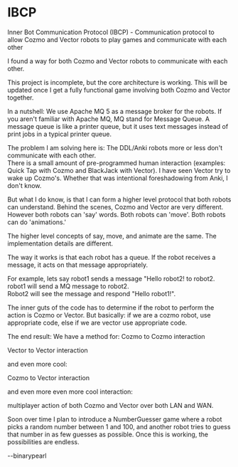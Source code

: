 # IBCP
Inner Bot Communication Protocol (IBCP) - Communication protocol to allow Cozmo and Vector robots to play games and communicate with each other

I found a way for both Cozmo and Vector robots to communicate with each other.

This project is incomplete, but the core architecture is working.  This will be updated once I get a fully functional
game involving both Cozmo and Vector together.

In a nutshell:
We use Apache MQ 5 as a message broker for the robots.  If you aren't familiar with Apache MQ, MQ stand for Message Queue.
A message queue is like a printer queue, but it uses text messages instead of print jobs in a typical printer queue.

The problem I am solving here is:  The DDL/Anki robots more or less don't communicate with each other.  
There is a small amount of pre-programmed human interaction (examples:  Quick Tap with Cozmo and BlackJack with Vector).
I have seen Vector try to wake up Cozmo's.  Whether that was intentional foreshadowing from Anki, I don't know.

But what I do know, is that I can form a higher level protocol that both robots can understand.  Behind the scenes, Cozmo and Vector
are very different.  However both robots can 'say' words.  Both robots can 'move'.  Both robots can do 'animations.'

The higher level concepts of say, move, and animate are the same.  The implementation details are different.

The way it works is that each robot has a queue.  If the robot receives a message, it acts on that message appropriately.

For example, lets say robot1 sends a message "Hello robot2! to robot2.  robot1 will send a MQ message to robot2.  
Robot2 will see the message and respond "Hello robot1!".

The inner guts of the code has to determine if the robot to perform the action is Cozmo or Vector.
But basically:  if we are a cozmo robot, use appropriate code, else if we are vector use appropriate code.

The end result:  We have a method for:
Cozmo to Cozmo interaction   

Vector to Vector interaction  

and even more cool:  

Cozmo to Vector interaction  

and even more even more cool interaction:  

multiplayer action of both Cozmo and Vector over both LAN and WAN.

Soon over time I plan to introduce a NumberGuesser game where a robot picks a random number between 1 and 100,
and another robot tries to guess that number in as few guesses as possible.  Once this is working,
the possibilities are endless.

--binarypearl
